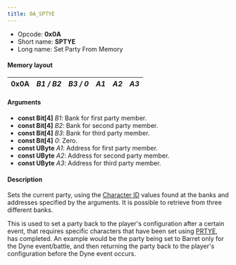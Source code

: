 ```yaml
---
title: 0A_SPTYE
---
```


- Opcode: **0x0A**
- Short name: **SPTYE**
- Long name: Set Party From Memory

#### Memory layout

| 0x0A | *B1 / B2* | *B3 / 0* | *A1* | *A2* | *A3* |
|------|-----------|----------|------|------|------|

#### Arguments

- **const Bit\[4\]** *B1*: Bank for first party member.
- **const Bit\[4\]** *B2*: Bank for second party member.
- **const Bit\[4\]** *B3*: Bank for third party member.
- **const Bit\[4\]** *0*: Zero.
- **const UByte** *A1*: Address for first party member.
- **const UByte** *A2*: Address for second party member.
- **const UByte** *A3*: Address for third party member.

#### Description

Sets the current party, using the [Character ID](../../Character_ID.md) values found at the banks and addresses specified by the arguments. It is possible to retrieve from three different banks.

This is used to set a party back to the player's configuration after a certain event, that requires specific characters that have been set using [PRTYE](CA_PRTYE.md), has completed. An example would be the party being set to Barret only for the Dyne event/battle, and then returning the party back to the player's configuration before the Dyne event occurs.
